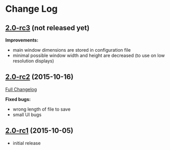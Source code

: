 # Change Log

## [2.0-rc3](https://github.com/goriy/sif/releases/tag/v.2.0-rc3) (not released yet)

**Improvements:**

* main window dimensions are stored in configuration file
* minimal possible window width and height are decreased (to use on low resolution displays)

## [2.0-rc2](https://github.com/goriy/sif/releases/tag/v.2.0-rc2) (2015-10-16)

[Full Changelog](https://github.com/goriy/sif/compare/v.2.0-rc1...v.2.0-rc2)

**Fixed bugs:**

* wrong length of file to save
* small UI bugs

## [2.0-rc1](https://github.com/goriy/sif/releases/tag/v.2.0-rc1) (2015-10-05)

* initial release